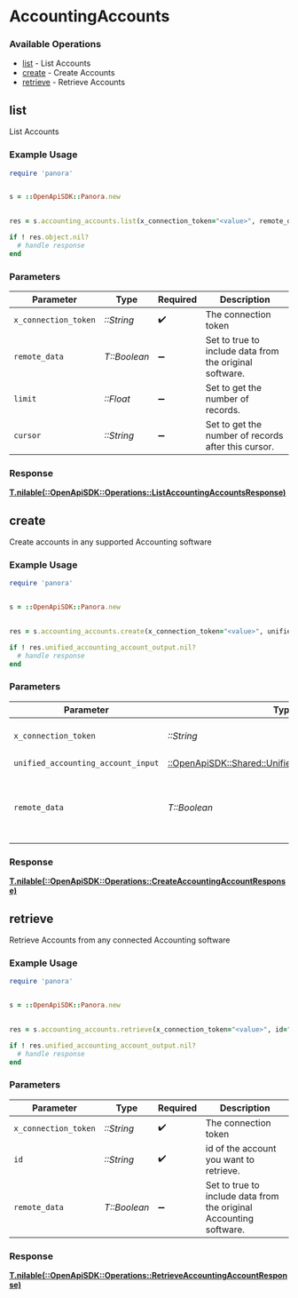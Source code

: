 # AccountingAccounts


### Available Operations

* [list](#list) - List  Accounts
* [create](#create) - Create Accounts
* [retrieve](#retrieve) - Retrieve Accounts

## list

List  Accounts

### Example Usage

```ruby
require 'panora'


s = ::OpenApiSDK::Panora.new

    
res = s.accounting_accounts.list(x_connection_token="<value>", remote_data=false, limit=7685.78, cursor="<value>")

if ! res.object.nil?
  # handle response
end

```

### Parameters

| Parameter                                               | Type                                                    | Required                                                | Description                                             |
| ------------------------------------------------------- | ------------------------------------------------------- | ------------------------------------------------------- | ------------------------------------------------------- |
| `x_connection_token`                                    | *::String*                                              | :heavy_check_mark:                                      | The connection token                                    |
| `remote_data`                                           | *T::Boolean*                                            | :heavy_minus_sign:                                      | Set to true to include data from the original software. |
| `limit`                                                 | *::Float*                                               | :heavy_minus_sign:                                      | Set to get the number of records.                       |
| `cursor`                                                | *::String*                                              | :heavy_minus_sign:                                      | Set to get the number of records after this cursor.     |


### Response

**[T.nilable(::OpenApiSDK::Operations::ListAccountingAccountsResponse)](../../models/operations/listaccountingaccountsresponse.md)**


## create

Create accounts in any supported Accounting software

### Example Usage

```ruby
require 'panora'


s = ::OpenApiSDK::Panora.new

    
res = s.accounting_accounts.create(x_connection_token="<value>", unified_accounting_account_input=::OpenApiSDK::Shared::UnifiedAccountingAccountInput.new(), remote_data=false)

if ! res.unified_accounting_account_output.nil?
  # handle response
end

```

### Parameters

| Parameter                                                                                                   | Type                                                                                                        | Required                                                                                                    | Description                                                                                                 |
| ----------------------------------------------------------------------------------------------------------- | ----------------------------------------------------------------------------------------------------------- | ----------------------------------------------------------------------------------------------------------- | ----------------------------------------------------------------------------------------------------------- |
| `x_connection_token`                                                                                        | *::String*                                                                                                  | :heavy_check_mark:                                                                                          | The connection token                                                                                        |
| `unified_accounting_account_input`                                                                          | [::OpenApiSDK::Shared::UnifiedAccountingAccountInput](../../models/shared/unifiedaccountingaccountinput.md) | :heavy_check_mark:                                                                                          | N/A                                                                                                         |
| `remote_data`                                                                                               | *T::Boolean*                                                                                                | :heavy_minus_sign:                                                                                          | Set to true to include data from the original Accounting software.                                          |


### Response

**[T.nilable(::OpenApiSDK::Operations::CreateAccountingAccountResponse)](../../models/operations/createaccountingaccountresponse.md)**


## retrieve

Retrieve Accounts from any connected Accounting software

### Example Usage

```ruby
require 'panora'


s = ::OpenApiSDK::Panora.new

    
res = s.accounting_accounts.retrieve(x_connection_token="<value>", id="<value>", remote_data=false)

if ! res.unified_accounting_account_output.nil?
  # handle response
end

```

### Parameters

| Parameter                                                          | Type                                                               | Required                                                           | Description                                                        |
| ------------------------------------------------------------------ | ------------------------------------------------------------------ | ------------------------------------------------------------------ | ------------------------------------------------------------------ |
| `x_connection_token`                                               | *::String*                                                         | :heavy_check_mark:                                                 | The connection token                                               |
| `id`                                                               | *::String*                                                         | :heavy_check_mark:                                                 | id of the account you want to retrieve.                            |
| `remote_data`                                                      | *T::Boolean*                                                       | :heavy_minus_sign:                                                 | Set to true to include data from the original Accounting software. |


### Response

**[T.nilable(::OpenApiSDK::Operations::RetrieveAccountingAccountResponse)](../../models/operations/retrieveaccountingaccountresponse.md)**

